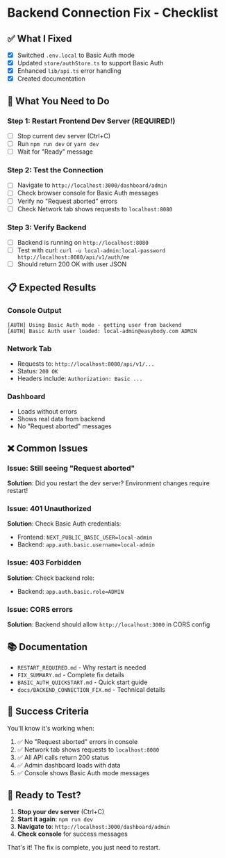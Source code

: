 # Backend Connection Fix - Checklist

## ✅ What I Fixed

- [x] Switched `.env.local` to Basic Auth mode
- [x] Updated `store/authStore.ts` to support Basic Auth
- [x] Enhanced `lib/api.ts` error handling
- [x] Created documentation

## 🔄 What You Need to Do

### Step 1: Restart Frontend Dev Server (REQUIRED!)
- [ ] Stop current dev server (Ctrl+C)
- [ ] Run `npm run dev` or `yarn dev`
- [ ] Wait for "Ready" message

### Step 2: Test the Connection
- [ ] Navigate to `http://localhost:3000/dashboard/admin`
- [ ] Check browser console for Basic Auth messages
- [ ] Verify no "Request aborted" errors
- [ ] Check Network tab shows requests to `localhost:8080`

### Step 3: Verify Backend
- [ ] Backend is running on `http://localhost:8080`
- [ ] Test with curl: `curl -u local-admin:local-password http://localhost:8080/api/v1/auth/me`
- [ ] Should return 200 OK with user JSON

## 📋 Expected Results

### Console Output
```
[AUTH] Using Basic Auth mode - getting user from backend
[AUTH] Basic Auth user loaded: local-admin@easybody.com ADMIN
```

### Network Tab
- Requests to: `http://localhost:8080/api/v1/...`
- Status: `200 OK`
- Headers include: `Authorization: Basic ...`

### Dashboard
- Loads without errors
- Shows real data from backend
- No "Request aborted" messages

## ❌ Common Issues

### Issue: Still seeing "Request aborted"
**Solution**: Did you restart the dev server? Environment changes require restart!

### Issue: 401 Unauthorized
**Solution**: Check Basic Auth credentials:
- Frontend: `NEXT_PUBLIC_BASIC_USER=local-admin`
- Backend: `app.auth.basic.username=local-admin`

### Issue: 403 Forbidden
**Solution**: Check backend role:
- Backend: `app.auth.basic.role=ADMIN`

### Issue: CORS errors
**Solution**: Backend should allow `http://localhost:3000` in CORS config

## 📚 Documentation

- `RESTART_REQUIRED.md` - Why restart is needed
- `FIX_SUMMARY.md` - Complete fix details
- `BASIC_AUTH_QUICKSTART.md` - Quick start guide
- `docs/BACKEND_CONNECTION_FIX.md` - Technical details

## 🎯 Success Criteria

You'll know it's working when:
1. ✅ No "Request aborted" errors in console
2. ✅ Network tab shows requests to `localhost:8080`
3. ✅ All API calls return 200 status
4. ✅ Admin dashboard loads with data
5. ✅ Console shows Basic Auth mode messages

## 🚀 Ready to Test?

1. **Stop your dev server** (Ctrl+C)
2. **Start it again**: `npm run dev`
3. **Navigate to**: `http://localhost:3000/dashboard/admin`
4. **Check console** for success messages

That's it! The fix is complete, you just need to restart.
